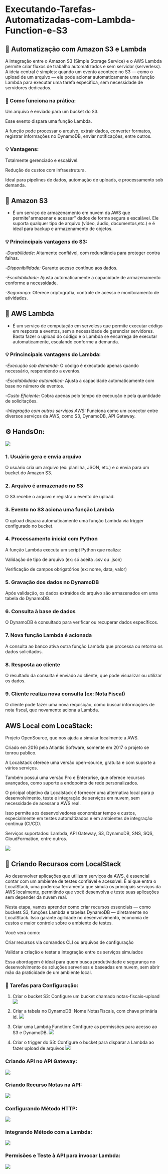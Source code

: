 # Executando-Tarefas-Automatizadas-com-Lambda-Function-e-S3

## 🚀 Automatização com Amazon S3 e Lambda 

A integração entre o Amazon S3 (Simple Storage Service) e o AWS Lambda permite criar fluxos de trabalho automatizados e sem servidor (serverless). A ideia central é simples: quando um evento acontece no S3 — como o upload de um arquivo — ele pode acionar automaticamente uma função Lambda para executar uma tarefa específica, sem necessidade de servidores dedicados.

### 🔧 Como funciona na prática:

Um arquivo é enviado para um bucket do S3.

Esse evento dispara uma função Lambda.

A função pode processar o arquivo, extrair dados, converter formatos, registrar informações no DynamoDB, enviar notificações, entre outros.

### 💡 Vantagens:

Totalmente gerenciado e escalável.

Redução de custos com infraestrutura.

Ideal para pipelines de dados, automação de uploads, e processamento sob demanda.

## 🧠 Amazon S3

- É um serviço de armazenamento em nuvem da AWS que permite"armazenar e acessar" dados de forma segura e escalável. Ele suporta qualquer tipo de arquivo (vídeo, áudio, documentos,etc.) e é ideal para backup e armazenamento de objetos.

### 💡 Princincipais vantagens do S3:
  
-*Durabilidade:* Altamente confiável, com redundância para proteger contra falhas.
  
-*Disponibilidade:* Garante acesso contínuo aos dados.
  
-*Escalabilidade:* Ajusta automaticamente a capacidade de armazenamento conforme a necessidade.
  
-*Segurança:* Oferece criptografia, controle de acesso e monitoramento de atividades.

  ## 🧠 AWS Lambda
  
  - É um serviço de computação em serveless que permite executar código em resposta a eventos, sem a necessidade de gerenciar servidores. Basta fazer o upload do código e o Lambda se encarrega de executar automaticamente, escalando conforme a demanda.

### 💡 Princincipais vantagens do Lambda:
    
-*Execução sob demanda:* O código é executado apenas quando necessário, respondendo a eventos.
    
-*Escalabilidade automática:* Ajusta a capacidade automaticamente com base no número de eventos.
    
-*Custo Eficiente:* Cobra apenas pelo tempo de execução e pela quantidade de solicitações.
    
 -*Integração com outros serviços AWS:* Funciona como um conector entre diversos serviços da AWS, como S3, DynamoDB, API Gateway.

## ⚙️ HandsOn:

 ![](images/case.drawio.png)
    
 ###  1. Usuário gera e envia arquivo

O usuário cria um arquivo (ex: planilha, JSON, etc.) e o envia para um bucket do Amazon S3.

  ### 2. Arquivo é armazenado no S3

O S3 recebe o arquivo e registra o evento de upload.

  ### 3. Evento no S3 aciona uma função Lambda

O upload dispara automaticamente uma função Lambda via trigger configurado no bucket.

  ### 4. Processamento inicial com Python

A função Lambda executa um script Python que realiza:

Validação de tipo de arquivo (ex: só aceita .csv ou .json)

Verificação de campos obrigatórios (ex: nome, data, valor)

  ###  5. Gravação dos dados no DynamoDB

Após validação, os dados extraídos do arquivo são armazenados em uma tabela do DynamoDB.

  ###  6. Consulta à base de dados

O DynamoDB é consultado para verificar ou recuperar dados específicos.

  ### 7. Nova função Lambda é acionada

A consulta ao banco ativa outra função Lambda que processa ou retorna os dados solicitados.

  ### 8. Resposta ao cliente

O resultado da consulta é enviado ao cliente, que pode visualizar ou utilizar os dados.

  ### 9. Cliente realiza nova consulta (ex: Nota Fiscal)

O cliente pode fazer uma nova requisição, como buscar informações de nota fiscal, que novamente aciona a Lambda.

## AWS Local com LocaStack:

Projeto OpenSource, que nos ajuda a simular localmente a AWS.

Criado em 2016 pela Atlantis Software, somente em 2017 o projeto se tonrou publico.

A Localstack oferece uma versão open-source, gratuita e com suporte a vários serviços.

Também possui uma versão Pro e Enterprise, que oferece recursos avançados, como suporte a endopoints de rede personalizados.

O pricipal objetivo da Localstack é fornecer uma alternativa local para p desenvolvimento, teste e integração de serviços em nuvem, sem necessidade de acessar a AWS real.

Isso permite aos desenvolvedores economizar tempo e custos, especialmente em testes automátizados e em ambientes de integração continua (CI/CD).

Serviços suportados: Lambda, API Gateway, S3, DynamoDB, SNS, SQS, CloudFormation, entre outros.

![](images/dashboardlocalstack.png)

## 🚀 Criando Recursos com LocalStack

Ao desenvolver aplicações que utilizam serviços da AWS, é essencial contar com um ambiente de testes confiável e acessível. É aí que entra o LocalStack, uma poderosa ferramenta que simula os principais serviços da AWS localmente, permitindo que você desenvolva e teste suas aplicações sem depender da nuvem real.

Nesta etapa, vamos aprender como criar recursos essenciais — como buckets S3, funções Lambda e tabelas DynamoDB — diretamente no LocalStack. Isso garante agilidade no desenvolvimento, economia de custos e maior controle sobre o ambiente de testes.

Você verá como:

Criar recursos via comandos CLI ou arquivos de configuração

Validar a criação e testar a integração entre os serviços simulados

Essa abordagem é ideal para quem busca produtividade e segurança no desenvolvimento de soluções serverless e baseadas em nuvem, sem abrir mão da praticidade de um ambiente local.

### 🔧 Tarefas para Configuração:

1. Criar o bucket S3: Configure um bucket chamado notas-fiscais-upload	
	![](images/buckets3.png)
	
2. Criar a tabela no DynamoDB: Nome NotasFiscais, com chave primária id.
   ![](images/dynamoDB.png)
   
3. Criar uma Lambda Function: Configure as permissões para acesso ao S3 e DynamoDB.
   ![](images/lambdafunction.png)
   
4. Criar o trigger do S3: Configure o bucket para disparar a Lambda ao fazer upload de arquivos
   ![](images/configurartriggers3.png)

### Criando API no API Gateway:
![](images/APIGateway.png)

### Criando Recurso Notas na API:
![](images/recursoAPI.png)

### Configurando Método HTTP:
![](images/confmetodoHTTP.png)

### Integrando Método com a Lambda:
![](images/metodolambda.png)

### Permisões e Teste à API para invocar Lambda:
![](images/permisoesetestes.png)






    
    


